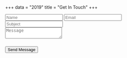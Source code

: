 +++
data = "2019"
title = "Get In Touch"
+++


<div class="inner contact">
    <!-- Form Area -->
    <div class="contact-form">
        <!-- Form -->
        <form id="contact-us" method="post" action="/thankyou" name="Contact" data-netlify="true" netlify-honeypot="bot-field" netlify>
            <!-- Left Inputs -->
            <div class="col-xs-6 wow animated slideInLeft" data-wow-delay=".5s">
                <!-- Name -->
                <input type="text" name="name" id="name" required="required" class="form" placeholder="Name" />
                <!-- Email -->
                <input type="email" name="mail" id="mail" required="required" class="form" placeholder="Email" />
                <!-- Subject -->
                <input type="text" name="subject" id="subject" required="required" class="form" placeholder="Subject" />
            </div><!-- End Left Inputs -->
            <!-- Right Inputs -->
            <div class="col-xs-6 wow animated slideInRight" data-wow-delay=".5s">
                <!-- Message -->
                <textarea name="message" id="message" class="form textarea"  placeholder="Message"></textarea>
            </div><!-- End Right Inputs -->
            <div style="margin-bottom:25px" class="relative fullwidth col-xs-12" data-netlify-recaptcha></div>
            <!-- Bottom Submit -->
            <div class="relative fullwidth col-xs-12">
                <!-- Send Button -->
                <button type="submit" id="submit" name="submit" class="form-btn semibold">Send Message</button> 
            </div><!-- End Bottom Submit -->
            <!-- Clear -->
            <div class="clear"></div>
        </form>
    </div>
</div>
